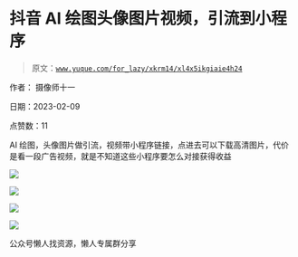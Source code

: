 # 抖音 AI 绘图头像图片视频，引流到小程序

> 原文：[`www.yuque.com/for_lazy/xkrm14/xl4x5ikgiaie4h24`](https://www.yuque.com/for_lazy/xkrm14/xl4x5ikgiaie4h24)



作者： 摄像师十一



日期：2023-02-09



点赞数：11

<ne-hole id="ue62b5b1d" data-lake-id="ue62b5b1d">

AI 绘图，头像图片做引流，视频带小程序链接，点进去可以下载高清图片，代价是看一段广告视频，就是不知道这些小程序要怎么对接获得收益



![](img/c04be49697ec9e9ad835befe756c4154.png)



![](img/eb2a3ef08c4aad35209a7aa3b0f19b6c.png)



![](img/3366bb521f715b726aa77e27e68cece5.png)



![](img/e8e2097fc22ed18be4102748d22ca073.png)

<ne-hole id="ud4e3d35e" data-lake-id="ud4e3d35e">

公众号懒人找资源，懒人专属群分享

</ne-hole></ne-hole>